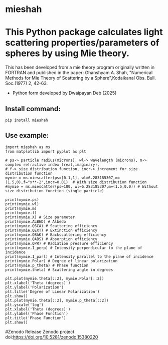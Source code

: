 # mieshah
# This Python package calculates light scattering properties/parameters of spheres by using Mie theory. 
This has been developed from a mie theory program originally written in FORTRAN and published in the paper: Ghanshyam A. Shah, "Numerical Methods for Mie Theory of Scattering by a Sphere",Kodaikanal Obs. Bull. Soc.(1977) 2, 42-63. 
- Python form developed by Dwaipayan Deb (2025)

Install command: 
---------------
`pip install mieshah`


Use example:
------------
```
import mieshah as ms
from matplotlib import pyplot as plt

# ps-> particle radius(microns), wl-> wavelength (microns), m-> complex refractive index (real,imaginary), 
# f-> size distribution function, incr-> increment for size distribution function
mymie = ms.miescatter(ps=[0.1,1], wl=6.283185307,m=(1.5,0),f="x**-2",incr=0.01)  # With size distribution function
#mymie = ms.miescatter(ps=100, wl=6.283185307,m=(1.5,0.0)) # Without size distribution function (single particle)

print(mymie.ps)
print(mymie.wl)
print(mymie.m)
print(mymie.f)
print(mymie.X) # Size parameter
print(mymie.ALBED) # Albedo
print(mymie.QSCA) # Scattering efficiency
print(mymie.QEXT) # Extinction efficiency
print(mymie.QBAK) # Backscattering efficiency
print(mymie.QABS) # Absorption efficiency
print(mymie.QPR) # Radiation pressure efficiency
print(mymie.I_perp) # Intensity perpendicular to the plane of incidence
print(mymie.I_parl) # Intensity parallel to the plane of incidence
print(mymie.Polar) # Degree of linear polarization
print(mymie.p_theta) # Phase function
print(mymie.theta) # Scattering angle in degrees

plt.plot(mymie.theta[::2], mymie.Polar[::2])
plt.xlabel('Theta (degrees)')
plt.ylabel('Polarization')
plt.title('Degree of Linear Polarization')
plt.show()
plt.plot(mymie.theta[::2], mymie.p_theta[::2])
plt.yscale('log')    
plt.xlabel('Theta (degrees)')
plt.ylabel('Phase Function')
plt.title('Phase Function')
plt.show()
```
#Zenodo Release
Zenodo project doi:https://doi.org/10.5281/zenodo.15380220

